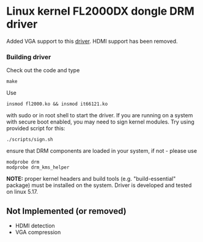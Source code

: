 # Linux kernel FL2000DX dongle DRM driver

Added VGA support to this [driver](https://github.com/klogg/fl2000_drm). HDMI support has been removed.

### Building driver

Check out the code and type
```
make
```
Use
```
insmod fl2000.ko && insmod it66121.ko
```
with sudo or in root shell to start the driver. If you are running on a system with secure boot enabled, you may need to sign kernel modules. Try using provided script for this:
```
./scripts/sign.sh
```
ensure that DRM components are loaded in your system, if not - please use
```
modprobe drm
modprobe drm_kms_helper
```
**NOTE:** proper kernel headers and build tools (e.g. "build-essential" package) must be installed on the system. Driver is developed and tested on linux 5.17.


## Not Implemented (or removed)
 * HDMI detection
 * VGA compression
